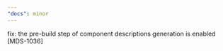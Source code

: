 ```yaml
---
"docs": minor
---
```


fix: the pre-build step of component descriptions generation is enabled [MDS-1036]
